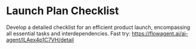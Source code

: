 # Launch Plan Checklist 
Develop a detailed checklist for an efficient product launch, encompassing all essential tasks and interdependencies.
Fast try: https://flowagent.ai/ai-agent/ILAex4p1C7VH/detail
